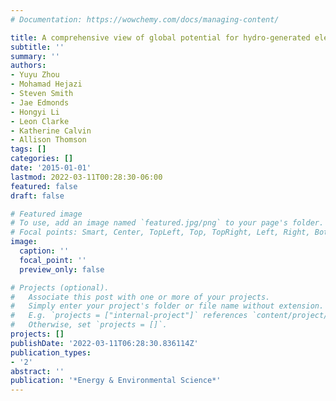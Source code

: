 ```yaml
---
# Documentation: https://wowchemy.com/docs/managing-content/

title: A comprehensive view of global potential for hydro-generated electricity
subtitle: ''
summary: ''
authors:
- Yuyu Zhou
- Mohamad Hejazi
- Steven Smith
- Jae Edmonds
- Hongyi Li
- Leon Clarke
- Katherine Calvin
- Allison Thomson
tags: []
categories: []
date: '2015-01-01'
lastmod: 2022-03-11T00:28:30-06:00
featured: false
draft: false

# Featured image
# To use, add an image named `featured.jpg/png` to your page's folder.
# Focal points: Smart, Center, TopLeft, Top, TopRight, Left, Right, BottomLeft, Bottom, BottomRight.
image:
  caption: ''
  focal_point: ''
  preview_only: false

# Projects (optional).
#   Associate this post with one or more of your projects.
#   Simply enter your project's folder or file name without extension.
#   E.g. `projects = ["internal-project"]` references `content/project/deep-learning/index.md`.
#   Otherwise, set `projects = []`.
projects: []
publishDate: '2022-03-11T06:28:30.836114Z'
publication_types:
- '2'
abstract: ''
publication: '*Energy & Environmental Science*'
---
```

